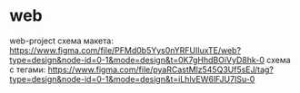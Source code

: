 # web
 web-project
схема макета: https://www.figma.com/file/PFMd0b5Yys0nYRFUIluxTE/web?type=design&node-id=0-1&mode=design&t=0K7gHhdBOiVyD8hk-0
схема с тегами: https://www.figma.com/file/pyaRCastMlz545Q3Uf5sEJ/tag?type=design&node-id=0-1&mode=design&t=iLhlvEW6lFJU7ISu-0